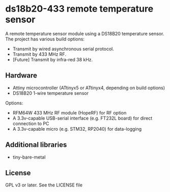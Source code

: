 # ds18b20-433 remote temperature sensor

A remote temperature sensor module using a DS18B20 temperature sensor.
The project has various build options:

* Transmit by wired asynchronous serial protocol.
* Transmit by 433 MHz RF.
* [Future] Transmit by infra-red 38 kHz.

## Hardware

* Attiny microcontroller (ATtinyx5 or ATtinyx4, depending on build options)
* DS18B20 1-wire temperature sensor

Options:
* RFM64W 433 MHz RF module (HopeRF) for RF option
* A 3.3v-capable USB-serial interface (e.g. FT232L board) for direct connection to PC
* A 3.3v-capable micro (e.g. STM32, RP2040) for data-logging

## Additional libraries

* tiny-bare-metal

## License

GPL v3 or later.  See the LICENSE file
